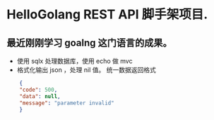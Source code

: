 # HelloGolang REST API  脚手架项目.
## 最近刚刚学习 goalng 这门语言的成果。

- 使用 sqlx 处理数据库，使用 echo 做 mvc
- 格式化输出 json ，处理 nil 值。 统一数据返回格式
``` json
    {
    "code": 500,
    "data": null,
    "message": "parameter invalid"
    }
```
